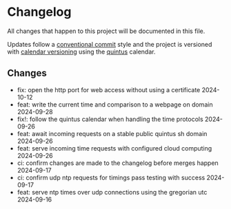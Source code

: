 # Changelog

All changes that happen to this project will be documented in this file.

Updates follow a [conventional commit][commits] style and the project is
versioned with [calendar versioning][calver] using the [quintus][quintus]
calendar.

## Changes

- fix: open the http port for web access without using a certificate 2024-10-12
- feat: write the current time and comparison to a webpage on domain 2024-09-28
- fix!: follow the quintus calendar when handling the time protocols 2024-09-26
- feat: await incoming requests on a stable public quintus sh domain 2024-09-26
- feat: serve incoming time requests with configured cloud computing 2024-09-26
- ci: confirm changes are made to the changelog before merges happen 2024-09-17
- ci: confirm udp ntp requests for timings pass testing with success 2024-09-17
- feat: serve ntp times over udp connections using the gregorian utc 2024-09-16

[calver]: https://calver.org
[commits]: https://www.conventionalcommits.org/en/v1.0.0/
[quintus]: https://api.o526.net/v1/calendar/today
